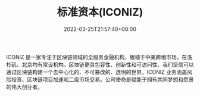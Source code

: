 ﻿---
weight: 
title: "标准资本(ICONIZ)"
description: "ICONIZ 是一家专注于区块链领域的全服务金融机构，根植于中美跨境市场，在洛杉矶、北京均有常设机构"
date: 2022-03-25T21:57:40+08:00
lastmod: 2022-03-25T16:45:40+08:00
draft: false
authors: ["Metabd"]
featuredImage: "biaozhunzibeniconiz.jpg"
link: ""
tags: ["投资机构","标准资本(ICONIZ)"]
categories: ["navigation"]
navigation: ["投资机构"]
lightgallery: true
toc: true
pinned: false
recommend: false
recommend1: false
---
ICONIZ 是一家专注于区块链领域的全服务金融机构，根植于中美跨境市场，在洛杉矶、北京均有常设机构。区块链更具包容性、创新性和可访问性，我们坚信可以通过区块链构建一个去中心化的、不可篡改的、透明的世界。ICONIZ 业务涵盖风险投资、区块链项目加速和二级市场交易。公司使命是赋能于拥有共同梦想和愿景的伟大创业者。
